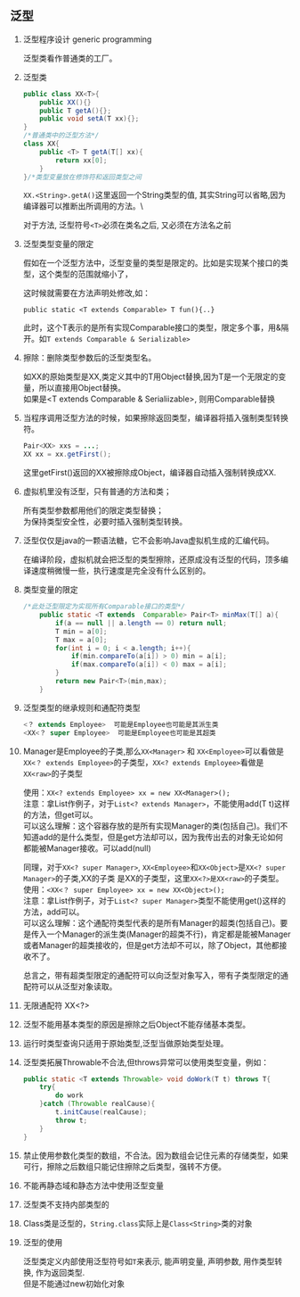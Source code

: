 ## 泛型 

1. 泛型程序设计 generic programming

    泛型类看作普通类的工厂。

2. 泛型类
    ``` Java
    public class XX<T>{ 
        public XX(){} 
        public T getA(){};
        public void setA(T xx){};
    }
    /*普通类中的泛型方法*/
    class XX{
        public <T> T getA(T[] xx){
            return xx[0];
        }
    }/*类型变量放在修饰符和返回类型之间
    ```
    `XX.<String>.getA()`这里返回一个String类型的值, 其实String可以省略,因为编译器可以推断出所调用的方法。\
    
    对于方法, 泛型符号`<T>`必须在类名之后, 又必须在方法名之前
    
3. 泛型类型变量的限定

    假如在一个泛型方法中，泛型变量的类型是限定的。比如是实现某个接口的类型，这个类型的范围就缩小了，
    
    这时候就需要在方法声明处修改,如：

    `public static <T extends Comparable> T fun(){..}`
    
    此时，这个T表示的是所有实现Comparable接口的类型，限定多个事，用&隔开。如`T extends Comparable & Serializable>`


4. 擦除：删除类型参数后的泛型类型名。

    如XX<T>的原始类型是XX,类定义其中的T用Object替换,因为T是一个无限定的变量，所以直接用Object替换。  
    如果是<T extends Comparable & Serialiizable>, 则用Comparable替换

5. 当程序调用泛型方法的时候，如果擦除返回类型，编译器将插入强制类型转换符。
    
    ``` Java
    Pair<XX> xxs = ...;
    XX xx = xx.getFirst();
    ```
    
    
    这里getFirst()返回的XX被擦除成Object，编译器自动插入强制转换成XX.


6. 虚拟机里没有泛型，只有普通的方法和类；

    所有类型参数都用他们的限定类型替换；  
    为保持类型安全性，必要时插入强制类型转换。
    

7. 泛型仅仅是java的一颗语法糖，它不会影响Java虚拟机生成的汇编代码。

    在编译阶段，虚拟机就会把泛型的类型擦除，还原成没有泛型的代码，顶多编译速度稍微慢一些，执行速度是完全没有什么区别的。



8. 类型变量的限定

    ``` Java
    /*此处泛型限定为实现所有Comparable接口的类型*/
        public static <T extends  Comparable> Pair<T> minMax(T[] a){
            if(a == null || a.length == 0) return null;
            T min = a[0];
            T max = a[0];
            for(int i = 0; i < a.length; i++){
                if(min.compareTo(a[i]) > 0) min = a[i];
                if(max.compareTo(a[i]) < 0) max = a[i];
            }
            return new Pair<T>(min,max);
        }
    ```


9. 泛型类型的继承规则和通配符类型

    ``` Java
    <？ extends Employee>  可能是Employee也可能是其派生类
    <XX<？ super Employee>  可能是Employee也可能是其超类
    ```

10. Manager是Employee的子类,那么`XX<Manager>` 和 `XX<Employee>`可以看做是`XX<？ extends Employee>`的子类型，`XX<? extends Employee>`看做是`XX<raw>`的子类型
        
    使用：`XX<? extends Employee> xx = new XX<Manager>();`  
    注意：拿List作例子，对于`List<? extends Manager>`，不能使用add(T t)这样的方法，但get可以。  
    可以这么理解：这个容器存放的是所有实现Manager的类(包括自己)。我们不知道add的是什么类型，但是get方法却可以，因为我传出去的对象无论如何都能被Manager接收。可以add(null)

    同理，对于`XX<? super Manager>`, `XX<Employee>`和`XX<Object>`是`XX<? super Manager>`的子类,XX<? super Manager>的子类 是XX<?>的子类型，这里`XX<?>是XX<raw>`的子类型。  
    使用：`<XX<？ super Employee> xx = new XX<Object>();`  
    注意：拿List作例子，对于`List<? super Manager>`类型不能使用get()这样的方法，add可以。  
    可以这么理解：这个通配符类型代表的是所有Manager的超类(包括自己)。要是传入一个Manager的派生类(Manager的超类不行)，肯定都是能被Manager或者Manager的超类接收的，但是get方法却不可以，除了Object，其他都接收不了。

    总言之，带有超类型限定的通配符可以向泛型对象写入，带有子类型限定的通配符可以从泛型对象读取。

11. 无限通配符 XX<?>

12. 泛型不能用基本类型的原因是擦除之后Object不能存储基本类型。
        
13. 运行时类型查询只适用于原始类型,泛型当做原始类型处理。
        
14. 泛型类拓展Throwable不合法,但throws异常可以使用类型变量，例如：
        
    ``` Java
    public static <T extends Throwable> void doWork(T t) throws T{
        try{
            do work
        }catch (Throwable realCause){
            t.initCause(realCause);
            throw t;
        }
    }
    ```

17. 禁止使用参数化类型的数组，不合法。因为数组会记住元素的存储类型，如果可行，擦除之后数组只能记住擦除之后类型，强转不方便。

18. 不能再静态域和静态方法中使用泛型变量

19. 泛型类不支持内部类型的
        
20. Class类是泛型的，`String.class`实际上是`Class<String>`类的对象

21. 泛型的使用

    泛型类定义内部使用泛型符号如`T`来表示, 能声明变量, 声明参数, 用作类型转换, 作为返回类型.  
    但是不能通过new初始化对象
      